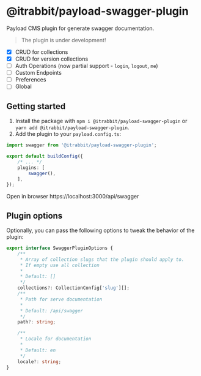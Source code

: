 # @itrabbit/payload-swagger-plugin

Payload CMS plugin for generate swagger documentation.

> The plugin is under development!

- [x] CRUD for collections
- [x] CRUD for version collections
- [ ] Auth Operations (now partial support - `login`, `logout`, `me`)
- [ ] Custom Endpoints
- [ ] Preferences
- [ ] Global

## Getting started

1. Install the package with `npm i @itrabbit/payload-swagger-plugin` or `yarn add @itrabbit/payload-swagger-plugin`.
2. Add the plugin to your `payload.config.ts`:

```ts
import swagger from '@itrabbit/payload-swagger-plugin';

export default buildConfig({
    /* ... */
    plugins: [
        swagger(),
    ],
});
```

Open in browser https://localhost:3000/api/swagger

## Plugin options

Optionally, you can pass the following options to tweak the behavior of the plugin:

```ts
export interface SwaggerPluginOptions {
    /**
     * Array of collection slugs that the plugin should apply to.
     * If empty use all collection
     *
     * Default: []
     */
    collections?: CollectionConfig['slug'][];
    /**
     * Path for serve documentation
     *
     * Default: /api/swagger
     */
    path?: string;

    /**
     * Locale for documentation
     *
     * Default: en
     */
    locale?: string;
}
```
